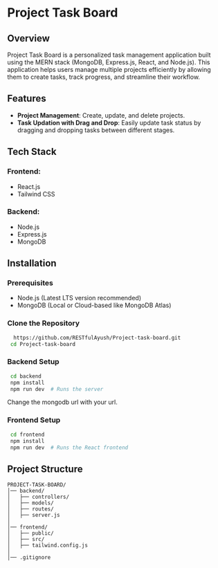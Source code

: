 # Project Task Board

## Overview
Project Task Board is a personalized task management application built using the MERN stack (MongoDB, Express.js, React, and Node.js). This application helps users manage multiple projects efficiently by allowing them to create tasks, track progress, and streamline their workflow.

## Features
- **Project Management**: Create, update, and delete projects.
- **Task Updation with Drag and Drop**: Easily update task status by dragging and dropping tasks between different stages.

## Tech Stack
### Frontend:
- React.js
- Tailwind CSS

### Backend:
- Node.js
- Express.js
- MongoDB

## Installation
### Prerequisites
- Node.js (Latest LTS version recommended)
- MongoDB (Local or Cloud-based like MongoDB Atlas)

### Clone the Repository
```sh
  https://github.com/RESTfulAyush/Project-task-board.git
 cd Project-task-board
```

### Backend Setup
```sh
 cd backend
 npm install
 npm run dev  # Runs the server
```

Change the mongodb url with your url.

### Frontend Setup
```sh
 cd frontend
 npm install
 npm run dev  # Runs the React frontend
```

## Project Structure
```
PROJECT-TASK-BOARD/
│── backend/
│   ├── controllers/
│   ├── models/
│   ├── routes/
│   ├── server.js
│
│── frontend/
│   ├── public/
│   ├── src/
│   ├── tailwind.config.js
│
│── .gitignore
```

